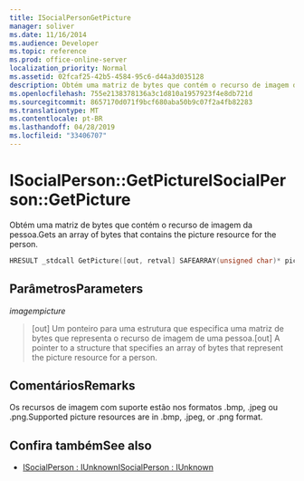 ```yaml
---
title: ISocialPersonGetPicture
manager: soliver
ms.date: 11/16/2014
ms.audience: Developer
ms.topic: reference
ms.prod: office-online-server
localization_priority: Normal
ms.assetid: 02fcaf25-42b5-4584-95c6-d44a3d035128
description: Obtém uma matriz de bytes que contém o recurso de imagem da pessoa.
ms.openlocfilehash: 755e2138378136a3c1d810a1957923f4e8db721d
ms.sourcegitcommit: 8657170d071f9bcf680aba50b9c07f2a4fb82283
ms.translationtype: MT
ms.contentlocale: pt-BR
ms.lasthandoff: 04/28/2019
ms.locfileid: "33406707"
---
```

# <a name="isocialpersongetpicture"></a><span data-ttu-id="a4431-103">ISocialPerson::GetPicture</span><span class="sxs-lookup"><span data-stu-id="a4431-103">ISocialPerson::GetPicture</span></span>

<span data-ttu-id="a4431-104">Obtém uma matriz de bytes que contém o recurso de imagem da pessoa.</span><span class="sxs-lookup"><span data-stu-id="a4431-104">Gets an array of bytes that contains the picture resource for the person.</span></span> 
  
```cpp
HRESULT _stdcall GetPicture([out, retval] SAFEARRAY(unsigned char)* picture);
```

## <a name="parameters"></a><span data-ttu-id="a4431-105">Parâmetros</span><span class="sxs-lookup"><span data-stu-id="a4431-105">Parameters</span></span>

<span data-ttu-id="a4431-106">_imagem_</span><span class="sxs-lookup"><span data-stu-id="a4431-106">_picture_</span></span>
  
> <span data-ttu-id="a4431-107">[out] Um ponteiro para uma estrutura que especifica uma matriz de bytes que representa o recurso de imagem de uma pessoa.</span><span class="sxs-lookup"><span data-stu-id="a4431-107">[out] A pointer to a structure that specifies an array of bytes that represent the picture resource for a person.</span></span>
    
## <a name="remarks"></a><span data-ttu-id="a4431-108">Comentários</span><span class="sxs-lookup"><span data-stu-id="a4431-108">Remarks</span></span>

<span data-ttu-id="a4431-109">Os recursos de imagem com suporte estão nos formatos .bmp, .jpeg ou .png.</span><span class="sxs-lookup"><span data-stu-id="a4431-109">Supported picture resources are in .bmp, .jpeg, or .png format.</span></span>
  
## <a name="see-also"></a><span data-ttu-id="a4431-110">Confira também</span><span class="sxs-lookup"><span data-stu-id="a4431-110">See also</span></span>

- [<span data-ttu-id="a4431-111">ISocialPerson : IUnknown</span><span class="sxs-lookup"><span data-stu-id="a4431-111">ISocialPerson : IUnknown</span></span>](isocialpersoniunknown.md)

